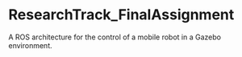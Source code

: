 # ResearchTrack_FinalAssignment
A ROS architecture for the control of a mobile robot in a Gazebo environment.
